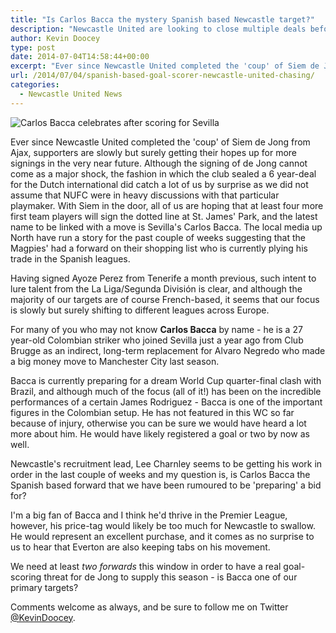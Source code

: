 ```yaml
---
title: "Is Carlos Bacca the mystery Spanish based Newcastle target?"
description: "Newcastle United are looking to close multiple deals before pre-season kick-offs and Tyne Time asks whether Sevilla's Carlos Bacca is a primary target."
author: Kevin Doocey
type: post
date: 2014-07-04T14:58:44+00:00
excerpt: "Ever since Newcastle United completed the 'coup' of Siem de Jong from Ajax, supporters are slowly but surely getting their hopes up for more signings in the very near future. Although the signing.."
url: /2014/07/04/spanish-based-goal-scorer-newcastle-united-chasing/
categories:
  - Newcastle United News
---
```


![Carlos Bacca celebrates after scoring for Sevilla](https://www.tynetime.com/wp-content/uploads/2014/07/Carlos-Bacca-Sevilla.jpg "Bacca - Linked with move to Premier League with NUFC and Everton interested")

Ever since Newcastle United completed the 'coup' of Siem de Jong from Ajax, supporters are slowly but surely getting their hopes up for more signings in the very near future. Although the signing of de Jong cannot come as a major shock, the fashion in which the club sealed a 6 year-deal for the Dutch international did catch a lot of us by surprise as we did not assume that NUFC were in heavy discussions with that particular playmaker. With Siem in the door, all of us are hoping that at least four more first team players will sign the dotted line at St. James' Park, and the latest name to be linked with a move is Sevilla's Carlos Bacca. The local media up North have run a story for the past couple of weeks suggesting that the Magpies' had a forward on their shopping list who is currently plying his trade in the Spanish leagues.

Having signed Ayoze Perez from Tenerife a month previous, such intent to lure talent from the La Liga/Segunda División is clear, and although the majority of our targets are of course French-based, it seems that our focus is slowly but surely shifting to different leagues across Europe.

For many of you who may not know **Carlos Bacca** by name - he is a 27 year-old Colombian striker who joined Sevilla just a year ago from Club Brugge as an indirect, long-term replacement for Alvaro Negredo who made a big money move to Manchester City last season.

Bacca is currently preparing for a dream World Cup quarter-final clash with Brazil, and although much of the focus (all of it!) has been on the incredible performances of a certain James Rodriguez - Bacca is one of the important figures in the Colombian setup. He has not featured in this WC so far because of injury, otherwise you can be sure we would have heard a lot more about him. He would have likely registered a goal or two by now as well.

Newcastle's recruitment lead, Lee Charnley seems to be getting his work in order in the last couple of weeks and my question is, is Carlos Bacca the Spanish based forward that we have been rumoured to be 'preparing' a bid for?

I'm a big fan of Bacca and I think he'd thrive in the Premier League, however, his price-tag would likely be too much for Newcastle to swallow. He would represent an excellent purchase, and it comes as no surprise to us to hear that Everton are also keeping tabs on his movement.

We need at least *two forwards* this window in order to have a real goal-scoring threat for de Jong to supply this season - is Bacca one of our primary targets?

Comments welcome as always, and be sure to follow me on Twitter [@KevinDoocey](https://twitter.com/kevindoocey "kevin doocey twitter").
